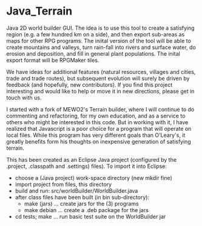 # Java_Terrain
Java 2D world builder GUI.  The idea is to use this tool to create a satisfying region (e.g. a few hundred km on a side), and then export sub-areas as maps for other RPG programs.  The iniital version of the tool will be able to create mountains and valleys, turn rain-fall into rivers and surface water, do erosion and deposition, and fill in general plant populations.  The inital export format will be RPGMaker tiles.

We have ideas for additional features (natural resources, villages and cities, trade and trade routes), but subsequent evolution will surely be driven by feedback (and hopefully, new contributors).  If you find this project interesting and would like to help or move it in new directions, please get in touch with us.

I started with a fork of MEWO2's Terrain builder, where I will continue to do commenting and refactoring, for my own education, and as a service to others who might be interested in this code.  But in working with it, I have realized that Javascript is a poor choice for a program that will operate on local files.  While this program has very different goals than O'Leary's, it greatly benefits form his thoughts on inexpensive generation of satisfying terrain.

This has been created as an Eclipse Java project (configured by the .project, .classpath and .settings) files).  To import it into Eclipse:
 - choose a (Java project) work-space directory (new mkdir fine)
 - import project from files, this directory
 - build and run: src/worldBuilder/WorldBuilder.java
 - after class files have been built (in bin sub-directory):
    - make (jars) ... create jars for the (3) programs
    - make debian ... create a .deb package for the jars
 - cd tests; make ... run basic test suite on the WorldBuilder jar
